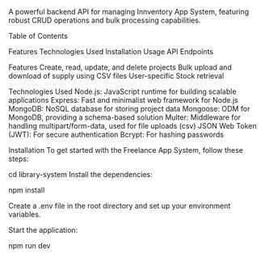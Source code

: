 A powerful backend API for managing Innventory App System, featuring robust CRUD operations and bulk processing capabilities.

Table of Contents

Features
Technologies Used
Installation
Usage
API Endpoints


Features
Create, read, update, and delete projects
Bulk upload and download of supply using CSV files
User-specific Stock retrieval



Technologies Used
Node.js: JavaScript runtime for building scalable applications
Express: Fast and minimalist web framework for Node.js
MongoDB: NoSQL database for storing project data
Mongoose: ODM for MongoDB, providing a schema-based solution
Multer: Middleware for handling multipart/form-data, used for file uploads (csv)
JSON Web Token (JWT): For secure authentication
Bcrypt: For hashing passwords


Installation
To get started with the Freelance App System, follow these steps:



cd library-system
Install the dependencies:


npm install

Create a .env file in the root directory and set up your environment variables.

Start the application:

npm run dev


